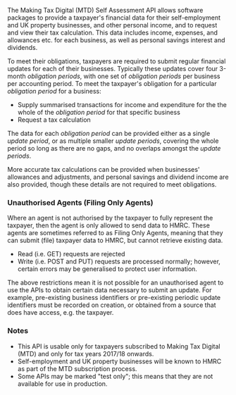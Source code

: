 The Making Tax Digital (MTD) Self Assessment API allows software packages to provide a taxpayer's financial data for 
their self-employment and UK property businesses, and other personal income, and to request and view their tax 
calculation. This data includes income, expenses, and allowances etc. for each business, as well as personal savings 
interest and dividends. 

To meet their obligations, taxpayers are required to submit regular financial updates for 
each of their businesses. Typically these updates cover four 3-month _obligation periods_, with one set of 
_obligation periods_ per business per accounting period. To meet the taxpayer's obligation for a particular _obligation period_
for a business:
* Supply summarised transactions for income and expenditure for the the whole of the _obligation period_ for that specific business
* Request a tax calculation

The data for each _obligation period_ can be provided either as a single _update period_, 
or as multiple smaller _update periods_, covering the whole period so long as there are no gaps, and no overlaps 
amongst the _update periods_.

More accurate tax calculations can be provided when businesses' allowances and adjustments, and personal savings 
and dividend income are also provided, though these details are not required to meet obligations.

### Unauthorised Agents (Filing Only Agents) ###

Where an agent is not authorised by the taxpayer to fully represent the taxpayer, then the agent is only allowed to 
send data to HMRC. These agents are sometimes referred to as Filing Only Agents, meaning that they can submit (file) taxpayer 
data to HMRC, but cannot retrieve existing data.

* Read (i.e. GET) requests are rejected
* Write (i.e. POST and PUT) requests are processed normally; however, certain errors may be generalised to protect user information.

The above restrictions mean it is not possible for an unauthorised agent to use the APIs to obtain certain data 
necessary to submit an update. For example, pre-existing business identifiers or pre-existing periodic update identifiers 
must be recorded on creation, or obtained from a source that does have access, e.g. the taxpayer.

### Notes ###
* This API is usable only for taxpayers subscribed to Making Tax Digital (MTD) and only for tax years 2017/18 onwards.
* Self-employment and UK property businesses will be known to HMRC  as part of the MTD subscription process.
* Some APIs may be marked "test only"; this means that they are not available for use in production.
